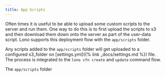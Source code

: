 ```yaml
---
title: App Scripts
---
```


Often times it is useful to be able to upload some custom scripts to the server and run them. One way to do this is to first upload the scripts to s3 and then download them down onto the server as part of the user-data script.  Lono supports this deployment flow with the `app/scripts` folder.

Any scripts added to the `app/scripts` folder will get uploaded to a configured s3_folder on [settings.yml]({% link _docs/settings.md %}) file.  The process is integrated to the `lono cfn create` and `update` command flow.

The `app/scripts` folder
